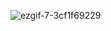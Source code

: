 ![ezgif-7-3cf1f69229](https://github.com/Thor181/MultiWindows/assets/63106764/2bda943f-d956-43f4-bb95-0bfaad986b03)
